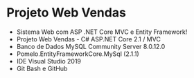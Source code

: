 # Projeto Web Vendas
- Sistema Web com ASP .NET Core MVC e Entity Framework!
- Projeto Web Vendas - C#  ASP.NET Core 2.1 / MVC
- Banco de Dados MySQL Community Server 8.0.12.0
- Pomelo.EntityFrameworkCore.MySql (2.1.1)
- IDE Visual Studio 2019
- Git Bash e GitHub
